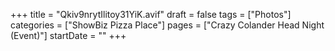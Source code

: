 +++
title = "Qkiv9nrytIlitoy31YiK.avif"
draft = false
tags = ["Photos"]
categories = ["ShowBiz Pizza Place"]
pages = ["Crazy Colander Head Night (Event)"]
startDate = ""
+++

